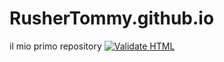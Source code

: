 # RusherTommy.github.io
il mio primo repository
[![Validate HTML](https://github.com/RusherTommy/RusherTommy.github.io/actions/workflows/html-validate.yml/badge.svg)](https://github.com/RusherTommy/RusherTommy.github.io/actions/workflows/html-validate.yml)
